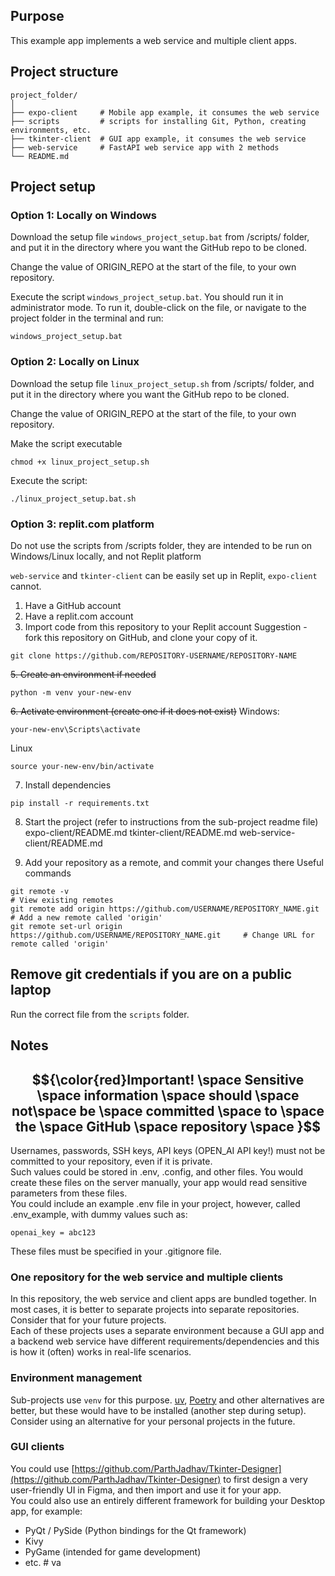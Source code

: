 ## Purpose
This example app implements a web service and multiple client apps.

## Project structure
```
project_folder/
│
├── expo-client		# Mobile app example, it consumes the web service
├── scripts		    # scripts for installing Git, Python, creating environments, etc.
├── tkinter-client	# GUI app example, it consumes the web service
├── web-service		# FastAPI web service app with 2 methods
└── README.md
```

## Project setup
### Option 1: Locally on Windows
Download the setup file `windows_project_setup.bat` from /scripts/ folder, and put it in the directory where you want the GitHub repo to be cloned.  

Change the value of ORIGIN_REPO at the start of the file, to your own repository.  

Execute the script `windows_project_setup.bat`. You should run it in administrator mode.
To run it, double-click on the file, or navigate to the project folder in the terminal and run:
```
windows_project_setup.bat
```

### Option 2: Locally on Linux
Download the setup file  `linux_project_setup.sh` from /scripts/ folder, and put it in the directory where you want the GitHub repo to be cloned.  

Change the value of ORIGIN_REPO at the start of the file, to your own repository.  

Make the script executable
```
chmod +x linux_project_setup.sh
```

Execute the script:
```
./linux_project_setup.bat.sh
```

### Option 3: replit.com platform
Do not use the scripts from /scripts folder, they are intended to be run on Windows/Linux locally, and not Replit platform

`web-service` and `tkinter-client` can be easily set up in Replit, `expo-client` cannot.

1. Have a GitHub account
2. Have a replit.com account
3. Import code from this repository to your Replit account
Suggestion - fork this repository on GitHub, and clone your copy of it.
```
git clone https://github.com/REPOSITORY-USERNAME/REPOSITORY-NAME
```

~~5. Create an environment if needed~~
```
python -m venv your-new-env
```
~~6. Activate environment (create one if it does not exist)~~
Windows:
```
your-new-env\Scripts\activate
```
Linux
```
source your-new-env/bin/activate
```

7. Install dependencies
```
pip install -r requirements.txt
```
8. Start the project (refer to instructions from the sub-project readme file)\
expo-client/README.md
tkinter-client/README.md
web-service-client/README.md

9. Add your repository as a remote, and commit your changes there
Useful commands
```
git remote -v                                                                 # View existing remotes
git remote add origin https://github.com/USERNAME/REPOSITORY_NAME.git         # Add a new remote called 'origin'
git remote set-url origin https://github.com/USERNAME/REPOSITORY_NAME.git     # Change URL for remote called 'origin'
```

## Remove git credentials if you are on a public laptop
Run the correct file from the `scripts` folder.

## Notes

##  $${\color{red}Important! \space Sensitive \space information \space should \space not\space be \space committed \space to \space the \space GitHub \space repository \space }$$  

Usernames, passwords, SSH keys, API keys (OPEN_AI API key!) must not be committed to your repository, even if it is private.  
Such values could be stored in .env, .config, and other files. You would create these files on the server manually, your app would read sensitive parameters from these files.  
You could include an example .env file in your project, however, called .env_example, with dummy values such as:
```
openai_key = abc123
```
These files must be specified in your .gitignore file.

### One repository for the web service and multiple clients
In this repository, the web service and client apps are bundled together. In most cases, it is better to separate projects into separate repositories. Consider that for your future projects.  
Each of these projects uses a separate environment because a GUI app and a backend web service have different requirements/dependencies and this is how it (often) works in real-life scenarios.  

### Environment management
Sub-projects use `venv` for this purpose. [uv](https://github.com/astral-sh/uv), [Poetry](https://python-poetry.org/) and other alternatives are better, but these would have to be installed (another step during setup). Consider using an alternative for your personal projects in the future.

### GUI clients
You could use [https://github.com/ParthJadhav/Tkinter-Designer](https://github.com/ParthJadhav/Tkinter-Designer) to first design a very user-friendly UI in Figma, and then import and use it for your app.  
You could also use an entirely different framework for building your Desktop app, for example:
* PyQt / PySide (Python bindings for the Qt framework)
* Kivy
* PyGame (intended for game development)
* etc.
#   v a  
 